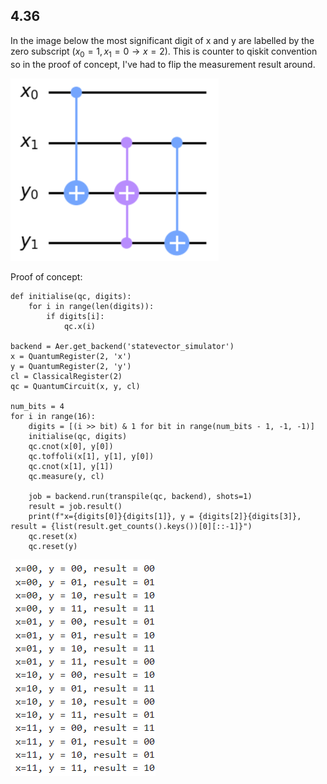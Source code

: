 ## 4.36
In the image below the most significant digit of x and y are labelled by the zero subscript ($`x_0=1, x_1=0\rightarrow x=2`$). This is counter to qiskit convention so in the proof of concept, I've had to flip the measurement result around.

![Alt text](../imgs/4.36.png)

Proof of concept:
```
def initialise(qc, digits):
    for i in range(len(digits)):
        if digits[i]:
            qc.x(i)

backend = Aer.get_backend('statevector_simulator')
x = QuantumRegister(2, 'x')
y = QuantumRegister(2, 'y')
cl = ClassicalRegister(2)
qc = QuantumCircuit(x, y, cl)

num_bits = 4
for i in range(16):
    digits = [(i >> bit) & 1 for bit in range(num_bits - 1, -1, -1)]
    initialise(qc, digits)
    qc.cnot(x[0], y[0])
    qc.toffoli(x[1], y[1], y[0])
    qc.cnot(x[1], y[1])
    qc.measure(y, cl)
    
    job = backend.run(transpile(qc, backend), shots=1)
    result = job.result()
    print(f"x={digits[0]}{digits[1]}, y = {digits[2]}{digits[3]}, result = {list(result.get_counts().keys())[0][::-1]}")
    qc.reset(x)
    qc.reset(y)
```
![Alt text](../imgs/4.36poc.png)

